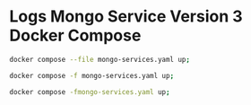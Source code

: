 <!-- Autor: Daniel Benjamin Perez Morales -->
<!-- GitHub: https://github.com/DanielBenjaminPerezMoralesDev13 -->
<!-- GitLab: https://gitlab.com/DanielBenjaminPerezMoralesDev13 -->
<!-- Correo electrónico: danielperezdev@proton.me -->

# **Logs Mongo Service Version 3 Docker Compose**

```bash
docker compose --file mongo-services.yaml up;
```

```bash
docker compose -f mongo-services.yaml up;
```

```bash
docker compose -fmongo-services.yaml up;
```
